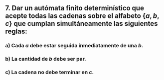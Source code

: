 ## 7. Dar un autómata finito determinístico que acepte todas las cadenas sobre el alfabeto $\{a, b, c\}$ que cumplan simultáneamente las siguientes reglas:

### a) Cada $a$ debe estar seguida inmediatamente de una $b$.

### b) La cantidad de $b$ debe ser par.

### c) La cadena no debe terminar en $c$.
